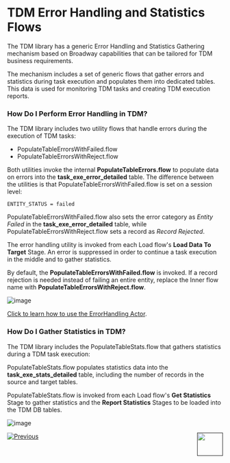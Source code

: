 # TDM Error Handling and Statistics Flows

The TDM library has a generic Error Handling and Statistics Gathering mechanism based on Broadway capabilities that can be tailored for TDM business requirements. 

The mechanism includes a set of generic flows that gather errors and statistics during task execution and populates them into dedicated tables. This data is used for monitoring  TDM tasks and creating TDM execution reports.

### How Do I Perform Error Handling in TDM?

The TDM library includes two utility flows that handle errors during the execution of TDM tasks:

* PopulateTableErrorsWithFailed.flow
* PopulateTableErrorsWithReject.flow

Both utilities invoke the internal **PopulateTableErrors.flow** to populate data on errors into the **task_exe_error_detailed** table. The difference between the utilities is that PopulateTableErrorsWithFailed.flow is set on a session level:

~~~
ENTITY_STATUS = failed 
~~~

PopulateTableErrorsWithFailed.flow also sets the error category as *Entity Failed* in the **task_exe_error_detailed** table, while PopulateTableErrorsWithReject.flow sets a record as *Record Rejected*.

The error handling utility is invoked from each Load flow's **Load Data To Target** Stage. An error is suppressed in order to continue a task execution in the middle and to gather statistics.

By default, the **PopulateTableErrorsWithFailed.flow** is invoked. If a record rejection is needed instead of failing an entire entity, replace the Inner flow name with **PopulateTableErrorsWithReject.flow**. 

![image](images/12_tdm_err_stat_01.PNG)

[Click to learn how to use the ErrorHandling Actor](/articles/19_Broadway/actors/06_error_handling_actors.md#how-do-i-use-the-errorhandler-actor).

### How Do I Gather Statistics in TDM?

The TDM library includes the PopulateTableStats.flow that gathers statistics during a TDM task execution:

PopulateTableStats.flow populates statistics data into the **task_exe_stats_detailed** table, including the number of records in the source and target tables. 

PopulateTableStats.flow is invoked from each Load flow's **Get Statistics** Stage to gather statistics and the **Report Statistics** Stages to be loaded into the TDM DB tables. 

![image](images/12_tdm_err_stat_02.PNG)



[![Previous](/articles/images/Previous.png)](11_tdm_implementation_using_generic_flows.md)[<img align="right" width="60" height="54" src="/articles/images/Next.png">]()
